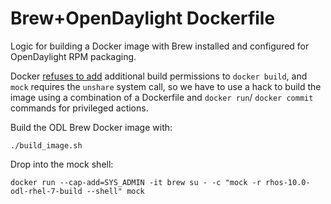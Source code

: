 # Brew+OpenDaylight Dockerfile

Logic for building a Docker image with Brew installed and configured for
OpenDaylight RPM packaging.

Docker [refuses to add][1] additional build permissions to `docker build`,
and `mock` requires the `unshare` system call, so we have to use a hack
to build the image using a combination of a Dockerfile and `docker run`/
`docker commit` commands for privileged actions.

Build the ODL Brew Docker image with:

    ./build_image.sh

Drop into the mock shell:

    docker run --cap-add=SYS_ADMIN -it brew su - -c "mock -r rhos-10.0-odl-rhel-7-build --shell" mock

[1]: https://github.com/docker/docker/issues/1916 "Docker will not add privileged builds"
